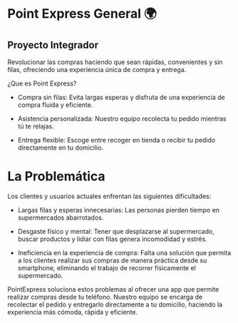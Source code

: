 
# Point Express General  🌍
 
 ## Proyecto Integrador

 Revolucionar las compras haciendo que sean rápidas, convenientes
y sin filas, ofreciendo una experiencia única de compra y entrega.

 ¿Que es Point Express?

  + Compra sin filas: Evita largas esperas y disfruta de una experiencia de compra
   fluida y eficiente.
   
 + Asistencia personalizada: Nuestro equipo recolecta tu pedido mientras tú te
   relajas.
   
  + Entrega flexible: Escoge entre recoger en tienda o recibir tu pedido
   directamente en tu domicilio.

  # La Problemática
   
Los clientes y usuarios actuales enfrentan las siguientes dificultades:

+ Largas filas y esperas innecesarias: Las personas pierden tiempo en
supermercados abarrotados.

+ Desgaste físico y mental: Tener que desplazarse al supermercado, buscar
productos y lidiar con filas genera incomodidad y estrés.

+ Ineficiencia en la experiencia de compra: Falta una solución que permita a
los clientes realizar sus compras de manera práctica desde su smartphone,
eliminando el trabajo de recorrer físicamente el supermercado.

PointExpress soluciona estos problemas al ofrecer una app que permite realizar
compras desde tu teléfono. Nuestro equipo se encarga de recolectar el pedido y
entregarlo directamente a tu domicilio, haciendo la experiencia más cómoda, rápida
y eficiente.
